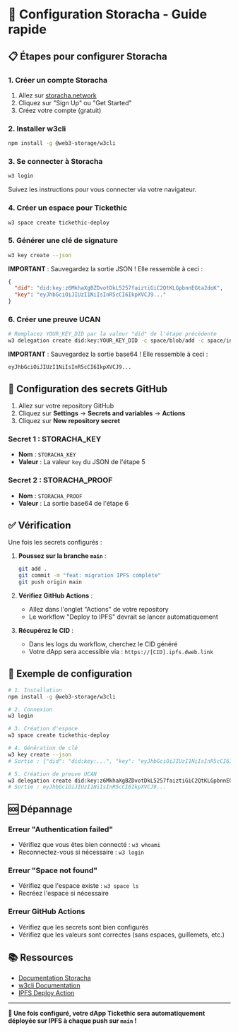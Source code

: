 # 🚀 Configuration Storacha - Guide rapide

## 📋 Étapes pour configurer Storacha

### 1. Créer un compte Storacha

1. Allez sur [storacha.network](https://storacha.network)
2. Cliquez sur "Sign Up" ou "Get Started"
3. Créez votre compte (gratuit)

### 2. Installer w3cli

```bash
npm install -g @web3-storage/w3cli
```

### 3. Se connecter à Storacha

```bash
w3 login
```

Suivez les instructions pour vous connecter via votre navigateur.

### 4. Créer un espace pour Tickethic

```bash
w3 space create tickethic-deploy
```

### 5. Générer une clé de signature

```bash
w3 key create --json
```

**IMPORTANT** : Sauvegardez la sortie JSON ! Elle ressemble à ceci :
```json
{
  "did": "did:key:z6MkhaXgBZDvotDkL5257faiztiGiC2QtKLGpbnnEGta2doK",
  "key": "eyJhbGciOiJIUzI1NiIsInR5cCI6IkpXVCJ9..."
}
```

### 6. Créer une preuve UCAN

```bash
# Remplacez YOUR_KEY_DID par la valeur "did" de l'étape précédente
w3 delegation create did:key:YOUR_KEY_DID -c space/blob/add -c space/index/add -c filecoin/offer -c upload/add --base64
```

**IMPORTANT** : Sauvegardez la sortie base64 ! Elle ressemble à ceci :
```
eyJhbGciOiJIUzI1NiIsInR5cCI6IkpXVCJ9...
```

## 🔐 Configuration des secrets GitHub

1. Allez sur votre repository GitHub
2. Cliquez sur **Settings** → **Secrets and variables** → **Actions**
3. Cliquez sur **New repository secret**

### Secret 1 : STORACHA_KEY
- **Nom** : `STORACHA_KEY`
- **Valeur** : La valeur `key` du JSON de l'étape 5

### Secret 2 : STORACHA_PROOF
- **Nom** : `STORACHA_PROOF`
- **Valeur** : La sortie base64 de l'étape 6

## ✅ Vérification

Une fois les secrets configurés :

1. **Poussez sur la branche `main`** :
   ```bash
   git add .
   git commit -m "feat: migration IPFS complète"
   git push origin main
   ```

2. **Vérifiez GitHub Actions** :
   - Allez dans l'onglet "Actions" de votre repository
   - Le workflow "Deploy to IPFS" devrait se lancer automatiquement

3. **Récupérez le CID** :
   - Dans les logs du workflow, cherchez le CID généré
   - Votre dApp sera accessible via : `https://[CID].ipfs.dweb.link`

## 🎯 Exemple de configuration

```bash
# 1. Installation
npm install -g @web3-storage/w3cli

# 2. Connexion
w3 login

# 3. Création d'espace
w3 space create tickethic-deploy

# 4. Génération de clé
w3 key create --json
# Sortie : {"did": "did:key:...", "key": "eyJhbGciOiJIUzI1NiIsInR5cCI6IkpXVCJ9..."}

# 5. Création de preuve UCAN
w3 delegation create did:key:z6MkhaXgBZDvotDkL5257faiztiGiC2QtKLGpbnnEGta2doK -c space/blob/add -c space/index/add -c filecoin/offer -c upload/add --base64
# Sortie : eyJhbGciOiJIUzI1NiIsInR5cCI6IkpXVCJ9...
```

## 🆘 Dépannage

### Erreur "Authentication failed"
- Vérifiez que vous êtes bien connecté : `w3 whoami`
- Reconnectez-vous si nécessaire : `w3 login`

### Erreur "Space not found"
- Vérifiez que l'espace existe : `w3 space ls`
- Recréez l'espace si nécessaire

### Erreur GitHub Actions
- Vérifiez que les secrets sont bien configurés
- Vérifiez que les valeurs sont correctes (sans espaces, guillemets, etc.)

## 📚 Ressources

- [Documentation Storacha](https://docs.storacha.network/)
- [w3cli Documentation](https://github.com/web3-storage/w3cli)
- [IPFS Deploy Action](https://github.com/ipfs/ipfs-deploy-action)

---

**🎉 Une fois configuré, votre dApp Tickethic sera automatiquement déployée sur IPFS à chaque push sur `main` !**
